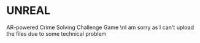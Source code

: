 # UNREAL
AR-powered Crime Solving Challenge Game
\nI am sorry as I can't upload the files due to some technical problem

